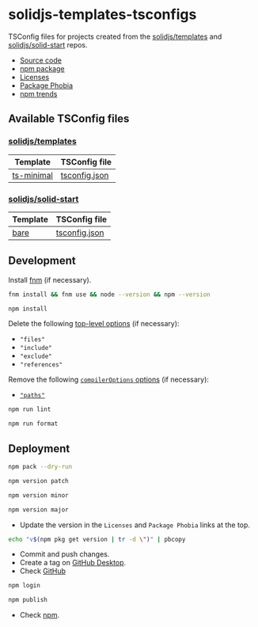 # solidjs-templates-tsconfigs

TSConfig files for projects created from the [solidjs/templates](https://github.com/solidjs/templates) and [solidjs/solid-start](https://github.com/solidjs/solid-start) repos.

- [Source code](https://github.com/joaopalmeiro/solidjs-templates-tsconfigs)
- [npm package](https://www.npmjs.com/package/solidjs-templates-tsconfigs)
- [Licenses](https://licenses.dev/npm/solidjs-templates-tsconfigs/0.1.0)
- [Package Phobia](https://packagephobia.com/result?p=solidjs-templates-tsconfigs@0.1.0)
- [npm trends](https://npmtrends.com/solidjs-templates-tsconfigs)

## Available TSConfig files

### [solidjs/templates](https://github.com/solidjs/templates/tree/924ee8359dc908c3ca3bd622c0c32dd2d666c78e)

| Template                                                                                                    | TSConfig file                                                                                                                |
| ----------------------------------------------------------------------------------------------------------- | ---------------------------------------------------------------------------------------------------------------------------- |
| [ts-minimal](https://github.com/solidjs/templates/tree/924ee8359dc908c3ca3bd622c0c32dd2d666c78e/ts-minimal) | [tsconfig.json](https://github.com/solidjs/templates/blob/924ee8359dc908c3ca3bd622c0c32dd2d666c78e/ts-minimal/tsconfig.json) |

### [solidjs/solid-start](https://github.com/solidjs/solid-start/tree/v1.0.0-rc.0)

| Template                                                                      | TSConfig file                                                                                        |
| ----------------------------------------------------------------------------- | ---------------------------------------------------------------------------------------------------- |
| [bare](https://github.com/solidjs/solid-start/tree/v1.0.0-rc.0/examples/bare) | [tsconfig.json](https://github.com/solidjs/solid-start/blob/v1.0.0-rc.0/examples/bare/tsconfig.json) |

## Development

Install [fnm](https://github.com/Schniz/fnm) (if necessary).

```bash
fnm install && fnm use && node --version && npm --version
```

```bash
npm install
```

Delete the following [top-level options](https://www.typescriptlang.org/tsconfig#extends) (if necessary):

- `"files"`
- `"include"`
- `"exclude"`
- `"references"`

Remove the following [`compilerOptions` options](https://www.typescriptlang.org/tsconfig) (if necessary):

- [`"paths"`](https://www.typescriptlang.org/tsconfig#paths)

```bash
npm run lint
```

```bash
npm run format
```

## Deployment

```bash
npm pack --dry-run
```

```bash
npm version patch
```

```bash
npm version minor
```

```bash
npm version major
```

- Update the version in the `Licenses` and `Package Phobia` links at the top.

```bash
echo "v$(npm pkg get version | tr -d \")" | pbcopy
```

- Commit and push changes.
- Create a tag on [GitHub Desktop](https://github.blog/2020-05-12-create-and-push-tags-in-the-latest-github-desktop-2-5-release/).
- Check [GitHub](https://github.com/joaopalmeiro/solidjs-templates-tsconfigs/tags)

```bash
npm login
```

```bash
npm publish
```

- Check [npm](https://www.npmjs.com/package/solidjs-templates-tsconfigs).
